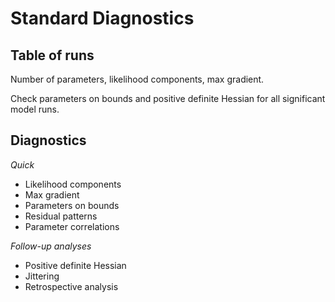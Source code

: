 # Standard Diagnostics

## Table of runs

Number of parameters, likelihood components, max gradient.

Check parameters on bounds and positive definite Hessian for all significant
model runs.

## Diagnostics

*Quick*

* Likelihood components
* Max gradient
* Parameters on bounds
* Residual patterns
* Parameter correlations

*Follow-up analyses*

* Positive definite Hessian
* Jittering
* Retrospective analysis
